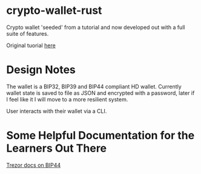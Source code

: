 # crypto-wallet-rust
Crypto wallet 'seeded' from a tutorial and now developed out with a full suite of features.

Original tuorial [here](https://tms-dev-blog.com/build-a-crypto-wallet-using-rust)

# Design Notes

The wallet is a BIP32, BIP39 and BIP44 compliant HD wallet. Currently wallet state is saved to file as JSON and encrypted with a password, later if I feel like it I will move to a more resilient system. 

User interacts with their wallet via a CLI. 

# Some Helpful Documentation for the Learners Out There

[Trezor docs on BIP44](https://trezor.io/learn/a/what-is-bip44)
